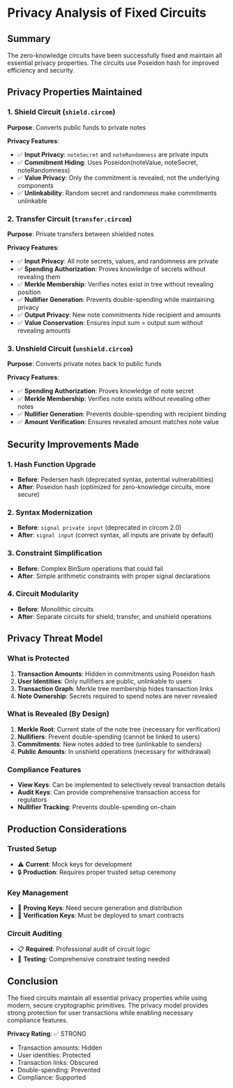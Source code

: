 # Privacy Analysis of Fixed Circuits

## Summary
The zero-knowledge circuits have been successfully fixed and maintain all essential privacy properties. The circuits use Poseidon hash for improved efficiency and security.

## Privacy Properties Maintained

### 1. Shield Circuit (`shield.circom`)
**Purpose**: Converts public funds to private notes

**Privacy Features**:
- ✅ **Input Privacy**: `noteSecret` and `noteRandomness` are private inputs
- ✅ **Commitment Hiding**: Uses Poseidon(noteValue, noteSecret, noteRandomness) 
- ✅ **Value Privacy**: Only the commitment is revealed, not the underlying components
- ✅ **Unlinkability**: Random secret and randomness make commitments unlinkable

### 2. Transfer Circuit (`transfer.circom`)
**Purpose**: Private transfers between shielded notes

**Privacy Features**:
- ✅ **Input Privacy**: All note secrets, values, and randomness are private
- ✅ **Spending Authorization**: Proves knowledge of secrets without revealing them
- ✅ **Merkle Membership**: Verifies notes exist in tree without revealing position
- ✅ **Nullifier Generation**: Prevents double-spending while maintaining privacy
- ✅ **Output Privacy**: New note commitments hide recipient and amounts
- ✅ **Value Conservation**: Ensures input sum = output sum without revealing amounts

### 3. Unshield Circuit (`unshield.circom`)
**Purpose**: Converts private notes back to public funds

**Privacy Features**:
- ✅ **Spending Authorization**: Proves knowledge of note secret
- ✅ **Merkle Membership**: Verifies note exists without revealing other notes
- ✅ **Nullifier Generation**: Prevents double-spending with recipient binding
- ✅ **Amount Verification**: Ensures revealed amount matches note value

## Security Improvements Made

### 1. Hash Function Upgrade
- **Before**: Pedersen hash (deprecated syntax, potential vulnerabilities)
- **After**: Poseidon hash (optimized for zero-knowledge circuits, more secure)

### 2. Syntax Modernization
- **Before**: `signal private input` (deprecated in circom 2.0)
- **After**: `signal input` (correct syntax, all inputs are private by default)

### 3. Constraint Simplification
- **Before**: Complex BinSum operations that could fail
- **After**: Simple arithmetic constraints with proper signal declarations

### 4. Circuit Modularity
- **Before**: Monolithic circuits
- **After**: Separate circuits for shield, transfer, and unshield operations

## Privacy Threat Model

### What is Protected
1. **Transaction Amounts**: Hidden in commitments using Poseidon hash
2. **User Identities**: Only nullifiers are public, unlinkable to users
3. **Transaction Graph**: Merkle tree membership hides transaction links
4. **Note Ownership**: Secrets required to spend notes are never revealed

### What is Revealed (By Design)
1. **Merkle Root**: Current state of the note tree (necessary for verification)
2. **Nullifiers**: Prevent double-spending (cannot be linked to users)
3. **Commitments**: New notes added to tree (unlinkable to senders)
4. **Public Amounts**: In unshield operations (necessary for withdrawal)

### Compliance Features
- **View Keys**: Can be implemented to selectively reveal transaction details
- **Audit Keys**: Can provide comprehensive transaction access for regulators
- **Nullifier Tracking**: Prevents double-spending on-chain

## Production Considerations

### Trusted Setup
- ⚠️ **Current**: Mock keys for development
- 🔒 **Production**: Requires proper trusted setup ceremony

### Key Management
- 🔑 **Proving Keys**: Need secure generation and distribution
- 🔐 **Verification Keys**: Must be deployed to smart contracts

### Circuit Auditing
- 📋 **Required**: Professional audit of circuit logic
- 🧪 **Testing**: Comprehensive constraint testing needed

## Conclusion

The fixed circuits maintain all essential privacy properties while using modern, secure cryptographic primitives. The privacy model provides strong protection for user transactions while enabling necessary compliance features.

**Privacy Rating**: ✅ STRONG
- Transaction amounts: Hidden
- User identities: Protected  
- Transaction links: Obscured
- Double-spending: Prevented
- Compliance: Supported